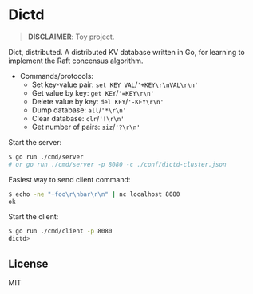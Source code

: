 # Dictd

> **DISCLAIMER**: Toy project.

Dict, distributed.  A distributed KV database written in Go, for learning to
implement the Raft concensus algorithm.

- Commands/protocols:
  - Set key-value pair: `set KEY VAL`/`'+KEY\r\nVAL\r\n'`
  - Get value by key: `get KEY`/`'=KEY\r\n'`
  - Delete value by key: `del KEY`/`'-KEY\r\n'`
  - Dump database: `all`/`'*\r\n'`
  - Clear database: `clr`/`'!\r\n'`
  - Get number of pairs: `siz`/`'?\r\n'`

Start the server:

```bash
$ go run ./cmd/server
# or go run ./cmd/server -p 8080 -c ./conf/dictd-cluster.json
```

Easiest way to send client command:

```bash
$ echo -ne "+foo\r\nbar\r\n" | nc localhost 8080
ok
```

Start the client:

```bash
$ go run ./cmd/client -p 8080
dictd>
```

## License

MIT
